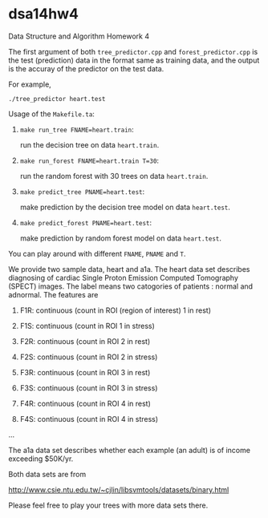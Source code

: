 dsa14hw4
========

Data Structure and Algorithm Homework 4

The first argument of both `tree_predictor.cpp` and `forest_predictor.cpp`
is the test (prediction) data in the format same as training data, and the
output is the accuray of the predictor on the test data.

For example,

    ./tree_predictor heart.test

Usage of the `Makefile.ta`:

1. `make run_tree FNAME=heart.train`: 

   run the decision tree on data `heart.train`.

2. `make run_forest FNAME=heart.train T=30`:

   run the random forest with 30 trees on data `heart.train`.

3. `make predict_tree PNAME=heart.test`:

   make prediction by the decision tree model on data `heart.test`.

4. `make predict_forest PNAME=heart.test`:

   make prediction by random forest model on data `heart.test`.

You can play around with different `FNAME`, `PNAME` and `T`.

We provide two sample data, heart and a1a. The heart data set describes diagnosing of cardiac Single Proton Emission Computed Tomography (SPECT) images. The label means two catogories of patients : normal and adnormal. The features are

1. F1R: continuous (count in ROI (region of interest) 1 in rest)

2. F1S: continuous (count in ROI 1 in stress)

3. F2R: continuous (count in ROI 2 in rest)

4. F2S: continuous (count in ROI 2 in stress)

5. F3R: continuous (count in ROI 3 in rest)

6. F3S: continuous (count in ROI 3 in stress)

7. F4R: continuous (count in ROI 4 in rest)

8. F4S: continuous (count in ROI 4 in stress)

...

The a1a data set describes whether each example (an adult) is of income exceeding $50K/yr.

Both data sets are from 

http://www.csie.ntu.edu.tw/~cjlin/libsvmtools/datasets/binary.html

Please feel free to play your trees with more data sets there.
